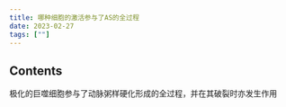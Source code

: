```yaml
---
title: 哪种细胞的激活参与了AS的全过程
date: 2023-02-27
tags: [""]
--- 
```


## Contents

极化的巨噬细胞参与了动脉粥样硬化形成的全过程，并在其破裂时亦发生作用
